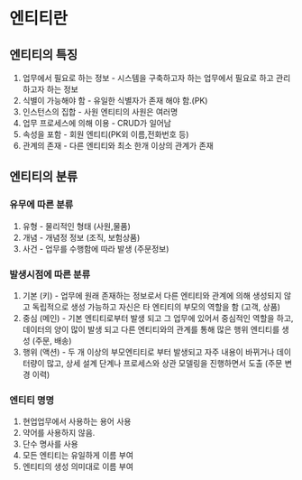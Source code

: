 # 엔티티란

## 엔티티의 특징
1. 업무에서 필요로 하는 정보 - 시스템을 구축하고자 하는 업무에서 필요로 하고 관리하고자 하는 정보
2. 식별이 가능해야 함 - 유일한 식별자가 존재 해야 함.(PK)
3. 인스턴스의 집합 - 사원 엔티티의 사원은 여러명
4. 업무 프로세스에 의해 이용 - CRUD가 일어남
5. 속성을 포함 - 회원 엔티티(PK외 이름,전화번호 등)
6. 관계의 존재 - 다른 엔티티와 최소 한개 이상의 관계가 존재

## 엔티티의 분류

### 유무에 따른 분류
1. 유형 - 물리적인 형태 (사원,물품)
2. 개념 - 개념정 정보 (조직, 보험상품)
3. 사건 - 업무를 수행함에 따라 발생 (주문정보)

### 발생시점에 따른 분류
1. 기본 (키) - 업무에 원래 존재하는 정보로서 다른 엔티티와 관계에 의해 생성되지 않고 독립적으로 생성 가능하고 자신은 타 엔티티의 부모의 역할을 함 (고객, 상품)
2. 중심 (메인) - 기본 엔티티로부터 발생 되고 그 업무에 있어서 중심적인 역할을 하고, 데이터의 양이 많이 발생 되고 다른 엔티티와의 관계를 통해 많은 행위 엔티티를 생성 (주문, 배송)
3. 행위 (액션) - 두 개 이상의 부모엔티티로 부터 발생되고 자주 내용이 바뀌거나 데이터량이 많고, 상세 설계 단계나 프로세스와 상관 모델링을 진행하면서 도출 (주문 변경 이력)

### 엔티티 명명
1. 현업업무에서 사용하는 용어 사용
2. 약어를 사용하지 않음.
3. 단수 명사를 사용
4. 모든 엔티티는 유일하게 이름 부여
5. 엔티티의 생성 의미대로 이름 부여

